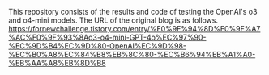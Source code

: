 This repository consists of the results and code of testing the OpenAI's o3 and o4-mini models. The URL of the original blog is as follows. https://fornewchallenge.tistory.com/entry/%F0%9F%94%8D%F0%9F%A7%AC%F0%9F%93%8Ao3-o4-mini-GPT-4o%EC%97%90-%EC%9D%B4%EC%9D%80-OpenAI%EC%9D%98-%EC%B0%A8%EC%84%B8%EB%8C%80-%EC%B6%94%EB%A1%A0-%EB%AA%A8%EB%8D%B8
